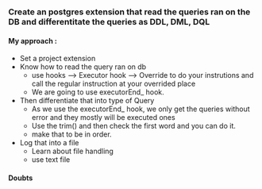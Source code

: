 ### Create an postgres extension that read the queries ran on the DB and differentitate the queries as DDL, DML, DQL

#### My approach :
- Set a project extension
- Know how to read the query ran on db
    - use hooks --> Executor hook --> Override to do your instrutions and call the regular instruction at your overrided place
    - We are going to use executorEnd_ hook.
- Then differentiate that into type of Query
    - As we use the executorEnd_ hook, we only get the queries without error and they mostly will be executed ones
    - Use the trim() and then check the first word and you can do it.
    - make that to be in order.
- Log that into a file
    - Learn about file handling
    - use text file

#### Doubts
